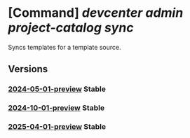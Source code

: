 # [Command] _devcenter admin project-catalog sync_

Syncs templates for a template source.

## Versions

### [2024-05-01-preview](/Resources/mgmt-plane/L3N1YnNjcmlwdGlvbnMve30vcmVzb3VyY2Vncm91cHMve30vcHJvdmlkZXJzL21pY3Jvc29mdC5kZXZjZW50ZXIvcHJvamVjdHMve30vY2F0YWxvZ3Mve30vc3luYw==/2024-05-01-preview.xml) **Stable**

<!-- mgmt-plane /subscriptions/{}/resourcegroups/{}/providers/microsoft.devcenter/projects/{}/catalogs/{}/sync 2024-05-01-preview -->

### [2024-10-01-preview](/Resources/mgmt-plane/L3N1YnNjcmlwdGlvbnMve30vcmVzb3VyY2Vncm91cHMve30vcHJvdmlkZXJzL21pY3Jvc29mdC5kZXZjZW50ZXIvcHJvamVjdHMve30vY2F0YWxvZ3Mve30vc3luYw==/2024-10-01-preview.xml) **Stable**

<!-- mgmt-plane /subscriptions/{}/resourcegroups/{}/providers/microsoft.devcenter/projects/{}/catalogs/{}/sync 2024-10-01-preview -->

### [2025-04-01-preview](/Resources/mgmt-plane/L3N1YnNjcmlwdGlvbnMve30vcmVzb3VyY2Vncm91cHMve30vcHJvdmlkZXJzL21pY3Jvc29mdC5kZXZjZW50ZXIvcHJvamVjdHMve30vY2F0YWxvZ3Mve30vc3luYw==/2025-04-01-preview.xml) **Stable**

<!-- mgmt-plane /subscriptions/{}/resourcegroups/{}/providers/microsoft.devcenter/projects/{}/catalogs/{}/sync 2025-04-01-preview -->
